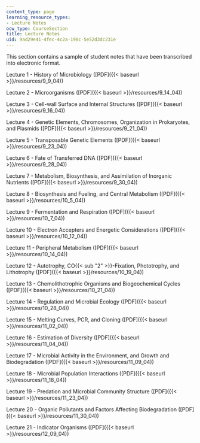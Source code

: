 ```yaml
---
content_type: page
learning_resource_types:
- Lecture Notes
ocw_type: CourseSection
title: Lecture Notes
uid: 9ad29e41-4fec-4c2a-198c-5e52d3dc231e
---
```


This section contains a sample of student notes that have been transcribed into electronic format.

Lecture 1 - History of Microbiology ([PDF]({{< baseurl >}}/resources/9_9_04))

Lecture 2 - Microorganisms ([PDF]({{< baseurl >}}/resources/9_14_04))

Lecture 3 - Cell-wall Surface and Internal Structures ([PDF]({{< baseurl >}}/resources/9_16_04))

Lecture 4 - Genetic Elements, Chromosomes, Organization in Prokaryotes, and Plasmids ([PDF]({{< baseurl >}}/resources/9_21_04))

Lecture 5 - Transposable Genetic Elements ([PDF]({{< baseurl >}}/resources/9_23_04))

Lecture 6 - Fate of Transferred DNA ([PDF]({{< baseurl >}}/resources/9_28_04))

Lecture 7 - Metabolism, Biosynthesis, and Assimilation of Inorganic Nutrients ([PDF]({{< baseurl >}}/resources/9_30_04))

Lecture 8 - Biosynthesis and Fueling, and Central Metabolism ([PDF]({{< baseurl >}}/resources/10_5_04))

Lecture 9 - Fermentation and Respiration ([PDF]({{< baseurl >}}/resources/10_7_04))

Lecture 10 - Electron Accepters and Energetic Considerations ([PDF]({{< baseurl >}}/resources/10_12_04))

Lecture 11 - Peripheral Metabolism ([PDF]({{< baseurl >}}/resources/10_14_04))

Lecture 12 - Autotrophy, CO{{< sub "2" >}}\-Fixation, Phototrophy, and Lithotrophy ([PDF]({{< baseurl >}}/resources/10_19_04))

Lecture 13 - Chemolithotrophic Organisms and Biogeochemical Cycles ([PDF]({{< baseurl >}}/resources/10_21_04))

Lecture 14 - Regulation and Microbial Ecology ([PDF]({{< baseurl >}}/resources/10_28_04))

Lecture 15 - Melting Curves, PCR, and Cloning ([PDF]({{< baseurl >}}/resources/11_02_04))

Lecture 16 - Estimation of Diversity ([PDF]({{< baseurl >}}/resources/11_04_04))

Lecture 17 - Microbial Activity in the Environment, and Growth and Biodegradation ([PDF]({{< baseurl >}}/resources/11_09_04))

Lecture 18 - Microbial Population Interactions ([PDF]({{< baseurl >}}/resources/11_18_04))

Lecture 19 - Predation and Microbial Community Structure ([PDF]({{< baseurl >}}/resources/11_23_04))

Lecture 20 - Organic Pollutants and Factors Affecting Biodegradation ([PDF]({{< baseurl >}}/resources/11_30_04))

Lecture 21 - Indicator Organisms ([PDF]({{< baseurl >}}/resources/12_09_04))